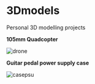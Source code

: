 # 3Dmodels
Personal 3D modelling projects



**105mm Quadcopter**

![drone](https://user-images.githubusercontent.com/37382177/198109234-f02955cc-0b60-4c22-87ad-905f2444ac35.png)


**Guitar pedal power supply case**

![casepsu](https://user-images.githubusercontent.com/37382177/198109891-64dd7676-8054-4886-b3b0-6d286d5321be.png)
